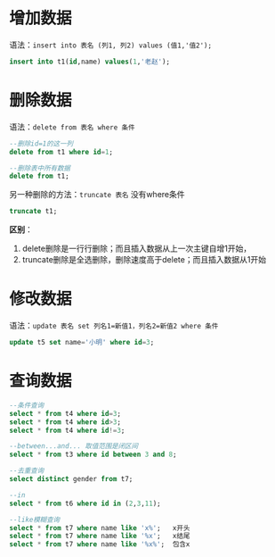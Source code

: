 # 增加数据

语法：`insert into 表名 (列1, 列2) values (值1,'值2');`

```sql
insert into t1(id,name) values(1,'老赵');
```

# 删除数据

语法：`delete from 表名 where 条件`

```sql
--删除id=1的这一列
delete from t1 where id=1;

--删除表中所有数据
delete from t1;
```

另一种删除的方法：`truncate 表名` 没有where条件

```sql
truncate t1;
```

**区别**：

1. delete删除是一行行删除；而且插入数据从上一次主键自增1开始，
2. truncate删除是全选删除，删除速度高于delete；而且插入数据从1开始

# 修改数据

语法：`update 表名 set 列名1=新值1，列名2=新值2 where 条件`

```sql
update t5 set name='小明' where id=3;
```

# 查询数据

```sql
--条件查询
select * from t4 where id=3;
select * from t4 where id>3;
select * from t4 where id!=3;

--between...and... 取值范围是闭区间
select * from t3 where id between 3 and 8;

--去重查询
select distinct gender from t7;

--in
select * from t6 where id in (2,3,11);

--like模糊查询
select * from t7 where name like 'x%';   x开头
select * from t7 where name like '%x';   x结尾
select * from t7 where name like '%x%';  包含x
```